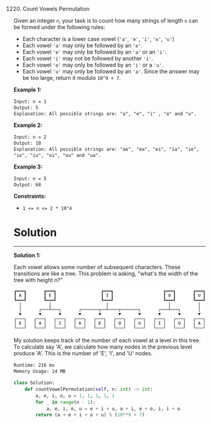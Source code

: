 1220. Count Vowels Permutation

Given an integer `n`, your task is to count how many strings of length `n` can be formed under the following rules:

* Each character is a lower case vowel (`'a'`, `'e'`, `'i'`, `'o'`, `'u'`)
* Each vowel `'a'` may only be followed by an `'e'`.
* Each vowel `'e'` may only be followed by an `'a'` or an `'i'`.
* Each vowel `'i'` may not be followed by another `'i'`.
* Each vowel `'o'` may only be followed by an `'i'` or a `'u'`.
* Each vowel `'u'` may only be followed by an `'a'`.
Since the answer may be too large, return it modulo `10^9 + 7`.

**Example 1:**
```
Input: n = 1
Output: 5
Explanation: All possible strings are: "a", "e", "i" , "o" and "u".
```

**Example 2:**
```
Input: n = 2
Output: 10
Explanation: All possible strings are: "ae", "ea", "ei", "ia", "ie", "io", "iu", "oi", "ou" and "ua".
```

**Example 3:** 
```
Input: n = 5
Output: 68
```

**Constraints:**

* `1 <= n <= 2 * 10^4`

# Solution
---
**Solution 1:**

Each vowel allows some number of subsequent characters. These transitions are like a tree. This problem is asking, "what's the width of the tree with height n?"

![1220_1](img/1220_1.png)

My solution keeps track of the number of each vowel at a level in this tree. To calculate say 'A', we calculate how many nodes in the previous level produce 'A'. This is the number of 'E', 'I', and 'U' nodes.
```
Runtime: 216 ms
Memory Usage: 14 MB
```
```python
class Solution:
    def countVowelPermutation(self, n: int) -> int:
        a, e, i, o, u = 1, 1, 1, 1, 1
        for _ in range(n - 1):
            a, e, i, o, u = e + i + u, a + i, e + o, i, i + o
        return (a + e + i + o + u) % (10**9 + 7)
```